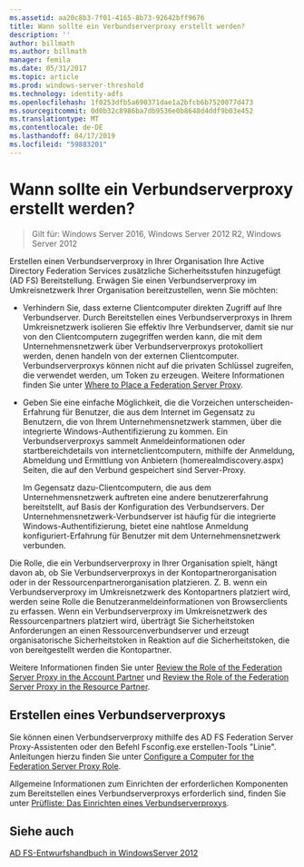 ```yaml
---
ms.assetid: aa20c8b3-7f01-4165-8b73-92642bff9676
title: Wann sollte ein Verbundserverproxy erstellt werden?
description: ''
author: billmath
ms.author: billmath
manager: femila
ms.date: 05/31/2017
ms.topic: article
ms.prod: windows-server-threshold
ms.technology: identity-adfs
ms.openlocfilehash: 1f0253dfb5a690371dae1a2bfcb6b7520077d473
ms.sourcegitcommit: 0d0b32c8986ba7db9536e0b8648d4ddf9b03e452
ms.translationtype: MT
ms.contentlocale: de-DE
ms.lasthandoff: 04/17/2019
ms.locfileid: "59883201"
---
```

# <a name="when-to-create-a-federation-server-proxy"></a>Wann sollte ein Verbundserverproxy erstellt werden?

>Gilt für: Windows Server 2016, Windows Server 2012 R2, Windows Server 2012

Erstellen einen Verbundserverproxy in Ihrer Organisation Ihre Active Directory Federation Services zusätzliche Sicherheitsstufen hinzugefügt \(AD FS\) Bereitstellung. Erwägen Sie einen Verbundserverproxy im Umkreisnetzwerk Ihrer Organisation bereitzustellen, wenn Sie möchten:  
  
-   Verhindern Sie, dass externe Clientcomputer direkten Zugriff auf Ihre Verbundserver. Durch Bereitstellen eines Verbundserverproxys in Ihrem Umkreisnetzwerk isolieren Sie effektiv Ihre Verbundserver, damit sie nur von den Clientcomputern zugegriffen werden kann, die mit dem Unternehmensnetzwerk über Verbundserverproxys protokolliert werden, denen handeln von der externen Clientcomputer. Verbundserverproxys können nicht auf die privaten Schlüssel zugreifen, die verwendet werden, um Token zu erzeugen. Weitere Informationen finden Sie unter [Where to Place a Federation Server Proxy](Where-to-Place-a-Federation-Server-Proxy.md).  
  
-   Geben Sie eine einfache Möglichkeit, die die Vorzeichen unterscheiden\-Erfahrung für Benutzer, die aus dem Internet im Gegensatz zu Benutzern, die von Ihrem Unternehmensnetzwerk stammen, über die integrierte Windows-Authentifizierung zu kommen. Ein Verbundserverproxys sammelt Anmeldeinformationen oder startbereichdetails von internetclientcomputern, mithilfe der Anmeldung, Abmeldung und Ermittlung von Anbietern \(homerealmdiscovery.aspx\) Seiten, die auf den Verbund gespeichert sind Server-Proxy.  
  
    Im Gegensatz dazu-Clientcomputern, die aus dem Unternehmensnetzwerk auftreten eine andere benutzererfahrung bereitstellt, auf Basis der Konfiguration des Verbundservers. Der Unternehmensnetzwerk-Verbundserver ist häufig für die integrierte Windows-Authentifizierung, bietet eine nahtlose Anmeldung konfiguriert\-Erfahrung für Benutzer mit dem Unternehmensnetzwerk verbunden.  
  
Die Rolle, die ein Verbundserverproxy in Ihrer Organisation spielt, hängt davon ab, ob Sie Verbundserverproxys in der Kontopartnerorganisation oder in der Ressourcenpartnerorganisation platzieren. Z. B. wenn ein Verbundserverproxy im Umkreisnetzwerk des Kontopartners platziert wird, werden seine Rolle die Benutzeranmeldeinformationen von Browserclients zu erfassen. Wenn ein Verbundserverproxy im Umkreisnetzwerk des Ressourcenpartners platziert wird, überträgt Sie Sicherheitstoken Anforderungen an einen Ressourcenverbundserver und erzeugt organisatorische Sicherheitstoken in Reaktion auf die Sicherheitstoken, die von bereitgestellt werden die Kontopartner.  
  
Weitere Informationen finden Sie unter [Review the Role of the Federation Server Proxy in the Account Partner](Review-the-Role-of-the-Federation-Server-Proxy-in-the-Account-Partner.md) und [Review the Role of the Federation Server Proxy in the Resource Partner](Review-the-Role-of-the-Federation-Server-Proxy-in-the-Resource-Partner.md).  
  
## <a name="how-to-create-a-federation-server-proxy"></a>Erstellen eines Verbundserverproxys  
Sie können einen Verbundserverproxy mithilfe des AD FS Federation Server Proxy-Assistenten oder den Befehl Fsconfig.exe erstellen\-Tools "Linie". Anleitungen hierzu finden Sie unter [Configure a Computer for the Federation Server Proxy Role](../../ad-fs/deployment/Configure-a-Computer-for-the-Federation-Server-Proxy-Role.md).  
  
Allgemeine Informationen zum Einrichten der erforderlichen Komponenten zum Bereitstellen eines Verbundserverproxys erforderlich sind, finden Sie unter [Prüfliste: Das Einrichten eines Verbundserverproxys](../../ad-fs/deployment/Checklist--Setting-Up-a-Federation-Server-Proxy.md).  
  
## <a name="see-also"></a>Siehe auch
[AD FS-Entwurfshandbuch in WindowsServer 2012](AD-FS-Design-Guide-in-Windows-Server-2012.md)
